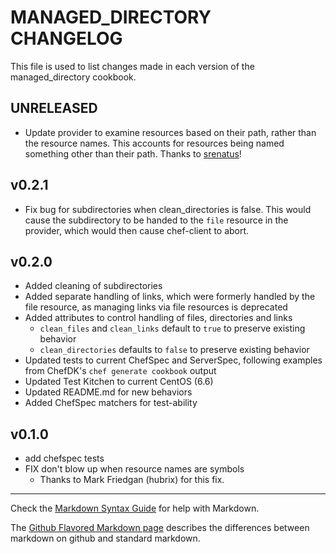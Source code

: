 MANAGED_DIRECTORY CHANGELOG
===========================

This file is used to list changes made in each version of the managed_directory cookbook.

UNRELEASED
------
- Update provider to examine resources based on their path, rather than
	the resource names. This accounts for resources being named something other
	than their path. Thanks to [srenatus](https://github.com/srenatus)!

v0.2.1
------
- Fix bug for subdirectories when clean_directories is false. This would cause
	the subdirectory to be handed to the `file` resource in the provider, which
	would then cause chef-client to abort.

v0.2.0
------
- Added cleaning of subdirectories
- Added separate handling of links, which were formerly handled by the file
	resource, as managing links via file resources is deprecated
- Added attributes to control handling of files, directories and links
	- `clean_files` and `clean_links` default to `true` to preserve existing
		behavior
	- `clean_directories` defaults to `false` to preserve existing behavior
- Updated tests to current ChefSpec and ServerSpec, following examples from
	ChefDK's `chef generate cookbook` output
- Updated Test Kitchen to current CentOS (6.6)
- Updated README.md for new behaviors
- Added ChefSpec matchers for test-ability

v0.1.0
-----
- add chefspec tests
- FIX don't blow up when resource names are symbols
	- Thanks to Mark Friedgan (hubrix) for this fix.

- - -
Check the [Markdown Syntax Guide](http://daringfireball.net/projects/markdown/syntax) for help with Markdown.

The [Github Flavored Markdown page](http://github.github.com/github-flavored-markdown/) describes the differences between markdown on github and standard markdown.
